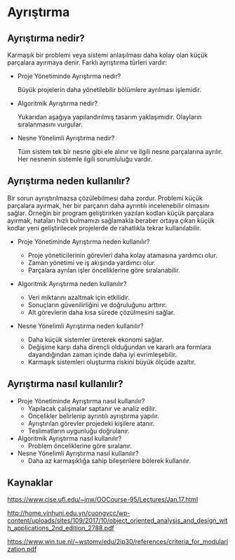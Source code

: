 # Ayrıştırma

## Ayrıştırma nedir?

Karmaşık bir problemi veya sistemi anlaşılması daha kolay olan küçük parçalara ayırmaya denir. Farklı ayrıştırma türleri vardır:

- Proje Yönetiminde Ayrıştırma nedir?

  Büyük projelerin daha yönetilebilir bölümlere ayrılması işlemidir.

- Algoritmik Ayrıştırma nedir?

  Yukarıdan aşağıya yapılandırılmış tasarım yaklaşımıdır. Olayların sıralanmasını vurgular.

- Nesne Yönelimli Ayrıştırma nedir?

  Tüm sistem tek bir nesne gibi ele alınır ve ilgili nesne parçalarına ayrılır. Her nesnenin sistemle ilgili sorumluluğu vardır.

## Ayrıştırma neden kullanılır?

Bir sorun ayrıştırılmazsa çözülebilmesi daha zordur. Problemi küçük parçalara ayırmak, her bir parçanın daha ayrıntılı incelenebilir olmasını sağlar. Örneğin bir program geliştirirken yazılan kodları küçük parçalara ayırmak, hataları hızlı bulmamızı sağlamakla beraber ortaya çıkan küçük kodlar yeni geliştirilecek projelerde de rahatlıkla tekrar kullanılabilir.

- Proje Yönetiminde Ayrıştırma neden kullanılır?

  - Proje yöneticilerinin görevleri daha kolay atamasına yardımcı olur. 
  - Zaman yönetimi ve iş akışında yardımcı olur.
  - Parçalara ayrılan işler önceliklerine göre sıralanabilir.

- Algoritmik Ayrıştırma neden kullanılır?

  - Veri miktarını azaltmak için etkilidir.
  - Sonuçların güvenilirliğini ve doğruluğunu arttırır.
  - Alt görevlerin daha kısa sürede çözülmesini sağlar.

- Nesne Yönelimli Ayrıştırma neden kullanılır?

  - Daha küçük sistemler üreterek ekonomi sağlar.
  - Değişime karşı daha dirençli olduğundan ve kararlı ara formlara dayandığından zaman içinde daha iyi evrimleşebilir.
  - Karmaşık sistemleri oluşturma riskini büyük ölçüde azaltır.

  

## Ayrıştırma nasıl kullanılır?

- Proje Yönetiminde Ayrıştırma nasıl kullanılır?
  - Yapılacak çalışmalar saptanır ve analiz edilir.
  - Öncelikler belirlenip ayrıntılı ayrıştırma yapılır.
  - Ayrıştırılan görevler projedeki kişilere atanır.
  - Teslimatların uygunluğu doğrulanır.
- Algoritmik Ayrıştırma nasıl kullanılır?
  - Problem önceliklerine göre sıralanır.
- Nesne Yönelimli Ayrıştırma nasıl kullanılır?
  - Daha az karmaşıklığa sahip bileşenlere bölerek kullanılır.

## Kaynaklar

https://www.cise.ufl.edu/~jnw/OOCourse-95/Lectures/Jan.17.html

http://home.vinhuni.edu.vn/cuongvcc/wp-content/uploads/sites/109/2017/10/object_oriented_analysis_and_design_with_applications_2nd_edition_2788.pdf

https://www.win.tue.nl/~wstomv/edu/2ip30/references/criteria_for_modularization.pdf